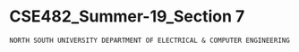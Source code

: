 # CSE482_Summer-19_Section 7

``
NORTH SOUTH UNIVERSITY
DEPARTMENT OF ELECTRICAL & COMPUTER ENGINEERING
``
<p align="Left">
  <img width="160" height="100" src="https://github.com/NeloyNSU/CSE482_Summer-19_Section7/blob/master/image/nsulogo.png>
</p>
